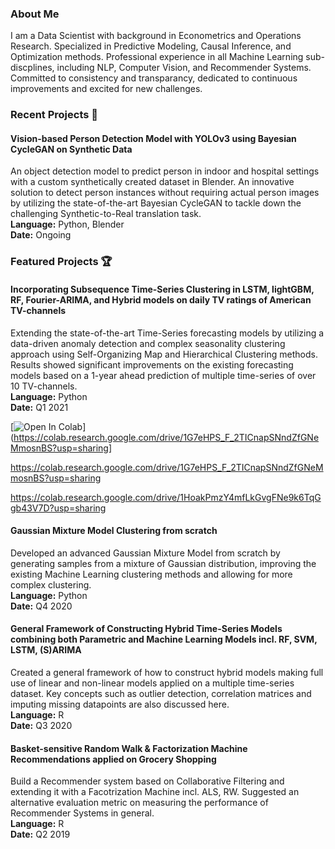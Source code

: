 ### About Me

I am a Data Scientist with background in Econometrics and Operations Research. Specialized in Predictive Modeling, Causal Inference, and Optimization methods. Professional experience in all Machine Learning sub-discplines, including NLP, Computer Vision, and Recommender Systems. Committed to consistency and transparancy, dedicated to continuous improvements and excited for new challenges.

### Recent Projects 💎

#### **Vision-based Person Detection Model with YOLOv3 using Bayesian CycleGAN on Synthetic Data**
An object detection model to predict person in indoor and hospital settings with a custom synthetically created dataset in Blender. An innovative solution to detect person instances without requiring actual person images by utilizing the state-of-the-art Bayesian CycleGAN to tackle down the challenging Synthetic-to-Real translation task.\
**Language:** Python, Blender\
**Date:** Ongoing

### Featured Projects 🏆

#### **Incorporating Subsequence Time-Series Clustering in LSTM, lightGBM, RF, Fourier-ARIMA, and Hybrid models on daily TV ratings of American TV-channels**
Extending the state-of-the-art Time-Series forecasting models by utilizing a data-driven anomaly detection and complex seasonality clustering approach using Self-Organizing Map and Hierarchical Clustering methods. Results showed significant improvements on the existing forecasting models based on a 1-year ahead prediction of multiple time-series of over 10 TV-channels.\
**Language:** Python\
**Date:** Q1 2021

[![Open In Colab](https://colab.research.google.com/assets/colab-badge.svg)](https://colab.research.google.com/drive/1G7eHPS_F_2TICnapSNndZfGNeMmosnBS?usp=sharing]


https://colab.research.google.com/drive/1G7eHPS_F_2TICnapSNndZfGNeMmosnBS?usp=sharing

https://colab.research.google.com/drive/1HoakPmzY4mfLkGvgFNe9k6TqGgb43V7D?usp=sharing

#### **Gaussian Mixture Model Clustering from scratch**
Developed an advanced Gaussian Mixture Model from scratch by generating samples from a mixture of Gaussian distribution, improving the existing Machine Learning clustering methods and allowing for more complex clustering.\
**Language:** Python\
**Date:** Q4 2020

#### **General Framework of Constructing Hybrid Time-Series Models combining both Parametric and Machine Learning Models incl. RF, SVM, LSTM, (S)ARIMA**
Created a general framework of how to construct hybrid models making full use of linear and non-linear models applied on a multiple time-series dataset. Key concepts such as outlier detection, correlation matrices and imputing missing datapoints are also discussed here.\
**Language:** R\
**Date:** Q3 2020

#### **Basket-sensitive Random Walk & Factorization Machine Recommendations applied on Grocery Shopping**
Build a Recommender system based on Collaborative Filtering and extending it with a Facotrization Machine incl. ALS, RW. Suggested an alternative evaluation metric on measuring the performance of Recommender Systems in general.\
**Language:** R\
**Date:** Q2 2019
